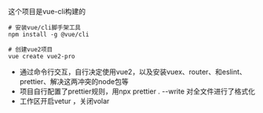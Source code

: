 这个项目是vue-cli构建的
```
# 安装vue/cli脚手架工具
npm install -g @vue/cli

# 创建vue2项目
vue create vue2-pro
```
- 通过命令行交互，自行决定使用vue2，以及安装vuex、router、和eslint、prettier、解决这两冲突的node包等
- 项目自行配置了prettier规则，用npx prettier . --write 对全文件进行了格式化
- 工作区开启vetur ，关闭volar